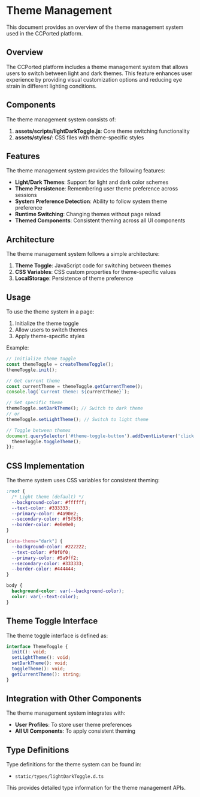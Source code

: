 # Theme Management

This document provides an overview of the theme management system used in the CCPorted platform.

## Overview

The CCPorted platform includes a theme management system that allows users to switch between light and dark themes. This feature enhances user experience by providing visual customization options and reducing eye strain in different lighting conditions.

## Components

The theme management system consists of:

1. **assets/scripts/lightDarkToggle.js**: Core theme switching functionality
2. **assets/styles/**: CSS files with theme-specific styles

## Features

The theme management system provides the following features:

- **Light/Dark Themes**: Support for light and dark color schemes
- **Theme Persistence**: Remembering user theme preference across sessions
- **System Preference Detection**: Ability to follow system theme preference
- **Runtime Switching**: Changing themes without page reload
- **Themed Components**: Consistent theming across all UI components

## Architecture

The theme management system follows a simple architecture:

1. **Theme Toggle**: JavaScript code for switching between themes
2. **CSS Variables**: CSS custom properties for theme-specific values
3. **LocalStorage**: Persistence of theme preference

## Usage

To use the theme system in a page:

1. Initialize the theme toggle
2. Allow users to switch themes
3. Apply theme-specific styles

Example:
```javascript
// Initialize theme toggle
const themeToggle = createThemeToggle();
themeToggle.init();

// Get current theme
const currentTheme = themeToggle.getCurrentTheme();
console.log(`Current theme: ${currentTheme}`);

// Set specific theme
themeToggle.setDarkTheme(); // Switch to dark theme
// or
themeToggle.setLightTheme(); // Switch to light theme

// Toggle between themes
document.querySelector('#theme-toggle-button').addEventListener('click', () => {
  themeToggle.toggleTheme();
});
```

## CSS Implementation

The theme system uses CSS variables for consistent theming:

```css
:root {
  /* Light theme (default) */
  --background-color: #ffffff;
  --text-color: #333333;
  --primary-color: #4a90e2;
  --secondary-color: #f5f5f5;
  --border-color: #e0e0e0;
}

[data-theme="dark"] {
  --background-color: #222222;
  --text-color: #f0f0f0;
  --primary-color: #5a9ff2;
  --secondary-color: #333333;
  --border-color: #444444;
}

body {
  background-color: var(--background-color);
  color: var(--text-color);
}
```

## Theme Toggle Interface

The theme toggle interface is defined as:

```typescript
interface ThemeToggle {
  init(): void;
  setLightTheme(): void;
  setDarkTheme(): void;
  toggleTheme(): void;
  getCurrentTheme(): string;
}
```

## Integration with Other Components

The theme management system integrates with:

- **User Profiles**: To store user theme preferences
- **All UI Components**: To apply consistent theming

## Type Definitions

Type definitions for the theme system can be found in:

- `static/types/lightDarkToggle.d.ts`

This provides detailed type information for the theme management APIs.
